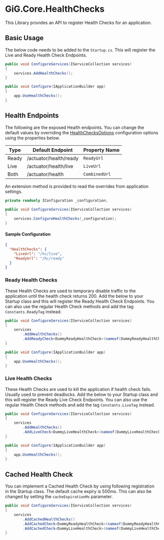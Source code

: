 # GiG.Core.HealthChecks

This Library provides an API to register Health Checks for an application.

## Basic Usage

The below code needs to be added to the `Startup.cs`. This will register the Live and Ready Health Check Endpoints.

```csharp
public void ConfigureServices(IServiceCollection services)
{
    services.AddHealthChecks();
}

public void Configure(IApplicationBuilder app)
{
    app.UseHealthChecks();
}
```

## Health Endpoints

The following are the exposed Health endpoints.  You can change the default values by overriding the [HealthChecksOptions](../src/GiG.Core.HealthChecks.Abstractions/HealthChecksOptions.cs) configuration options using the properties below.

| Type  | Default Endpoint       | Property Name |
|-------|------------------------|---------------|
| Ready | /actuator/health/ready | `ReadyUrl`    |
| Live  | /actuator/health/live  | `LiveUrl`     |
| Both  | /actuator/health       | `CombinedUrl` |

An extension method is provided to read the overrides from application settings.

```csharp
private readonly IConfiguration _configuration;
	
public void ConfigureServices(IServiceCollection services)
{
    services.ConfigureHealthChecks(_configuration);
}
```

#### Sample Configuration

```json
{
  "HealthChecks": {
    "LiveUrl": "/hc/live",
    "ReadyUrl": "/hc/ready"
  }
}
```

### Ready Health Checks

These Health Checks are used to temporary disable traffic to the application until the health check returns 200. Add the below to your Startup class and this will register the Ready Health Check Endpoints. You can also use the regular Health Check methods and add the tag `Constants.ReadyTag` instead.

```csharp
public void ConfigureServices(IServiceCollection services)
{
    services
        .AddHealthChecks()
        .AddReadyCheck<DummyReadyHealthCheck>(nameof(DummyReadyHealthCheck));
}

public void Configure(IApplicationBuilder app)
{
    app.UseHealthChecks();
}
```

### Live Health Checks

These Health Checks are used to kill the application if health check fails.  Usually used to prevent deadlocks.  Add the below to your Startup class and this will register the Ready Live Check Endpoints. You can also use the regular Health Check methods and add the tag `Constants.LiveTag` instead.

```csharp
public void ConfigureServices(IServiceCollection services)
{
    services
	    .AddHealthChecks()
	    .AddLiveCheck<DummyLiveHealthCheck>(nameof(DummyLiveHealthCheck));
}

public void Configure(IApplicationBuilder app)
{
    app.UseHealthChecks();
}
```

## Cached Health Check

You can implement a Cached Health Check by using following registration in the Startup class.  The default cache expiry is 500ms.  This can also be changed by setting the `cacheExpirationMs` parameter.

```csharp
public void ConfigureServices(IServiceCollection services)
{
    services
	    .AddCachedHealthChecks()
	    .AddCachedCheck<DummyReadyHealthCheck>(nameof(DummyReadyHealthCheck), tags: new [] { Constants.ReadyTag })
	    .AddCachedCheck<DummyLiveHealthCheck>(nameof(DummyLiveHealthCheck), tags: new [] { Constants.LiveTag });
}
```